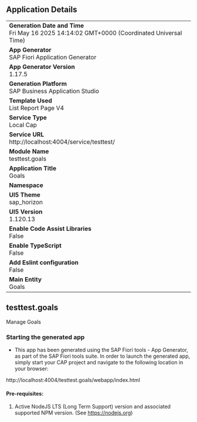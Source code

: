 ## Application Details
|               |
| ------------- |
|**Generation Date and Time**<br>Fri May 16 2025 14:14:02 GMT+0000 (Coordinated Universal Time)|
|**App Generator**<br>SAP Fiori Application Generator|
|**App Generator Version**<br>1.17.5|
|**Generation Platform**<br>SAP Business Application Studio|
|**Template Used**<br>List Report Page V4|
|**Service Type**<br>Local Cap|
|**Service URL**<br>http://localhost:4004/service/testtest/|
|**Module Name**<br>testtest.goals|
|**Application Title**<br>Goals|
|**Namespace**<br>|
|**UI5 Theme**<br>sap_horizon|
|**UI5 Version**<br>1.120.13|
|**Enable Code Assist Libraries**<br>False|
|**Enable TypeScript**<br>False|
|**Add Eslint configuration**<br>False|
|**Main Entity**<br>Goals|

## testtest.goals

Manage Goals

### Starting the generated app

-   This app has been generated using the SAP Fiori tools - App Generator, as part of the SAP Fiori tools suite.  In order to launch the generated app, simply start your CAP project and navigate to the following location in your browser:

http://localhost:4004/testtest.goals/webapp/index.html

#### Pre-requisites:

1. Active NodeJS LTS (Long Term Support) version and associated supported NPM version.  (See https://nodejs.org)


